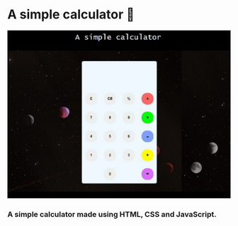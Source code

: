 # A simple calculator :pencil:
![](screenshot.jpg)

### A simple calculator made using HTML, CSS and JavaScript. 
